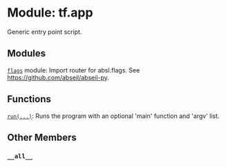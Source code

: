 <div itemscope itemtype="http://developers.google.com/ReferenceObject">
<meta itemprop="name" content="tf.app" />
<meta itemprop="path" content="Stable" />
<meta itemprop="property" content="__all__"/>
</div>

# Module: tf.app

Generic entry point script.

## Modules

[`flags`](../tf/flags.md) module: Import router for absl.flags. See https://github.com/abseil/abseil-py.

## Functions

[`run(...)`](../tf/app/run.md): Runs the program with an optional 'main' function and 'argv' list.

## Other Members

<h3 id="__all__"><code>__all__</code></h3>

